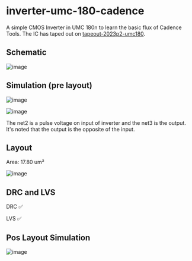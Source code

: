 # inverter-umc-180-cadence

A simple CMOS Inverter in UMC 180n to learn the basic flux of Cadence Tools. The IC has taped out on [tapeout-2023p2-umc180](https://github.com/hugodiasg/tapeout-2023p2-umc180).


## Schematic

![image](https://github.com/hugodiasg/inverter-umc-180-cadence/assets/80465879/83869f7d-7447-4e63-ba5a-69fe057c1ff9)

## Simulation (pre layout)

![image](https://github.com/hugodiasg/inverter-umc-180-cadence/assets/80465879/771b1750-99ef-4f0d-a837-d621a5cf945a)

![image](https://github.com/hugodiasg/inverter-umc-180-cadence/assets/80465879/9ecb398f-eb57-4c23-aa73-d8c22ea22eb9)

The net2 is a pulse voltage on input of inverter and the net3 is the output. It's noted that the output is the opposite of the input.

## Layout

Area: 17.80 um²

![image](https://github.com/hugodiasg/inverter-umc-180-cadence/assets/80465879/b97823c0-a5df-493f-a38b-bdfaa543415a)

## DRC and LVS

DRC ✅

LVS ✅

## Pos Layout Simulation

![image](https://github.com/hugodiasg/inverter-umc180-cadence/assets/80465879/80fa6ff4-9a79-41f8-a342-c6bc65f506fe)


